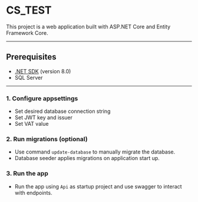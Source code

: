 # CS_TEST

This project is a web application built with ASP.NET Core and Entity Framework Core.

---

## Prerequisites

- [.NET SDK](https://dotnet.microsoft.com/download) (version 8.0)
- SQL Server

---

### 1. Configure appsettings
- Set desired database connection string
- Set JWT key and issuer
- Set VAT value

### 2. Run migrations (optional)
- Use command `update-database` to manually migrate the database.
- Database seeder applies migrations on application start up.

### 3. Run the app
- Run the app using `Api` as startup project and use swagger to interact with endpoints.